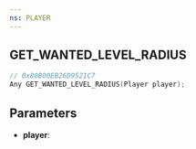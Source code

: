 ```yaml
---
ns: PLAYER
---
```

## GET_WANTED_LEVEL_RADIUS

```c
// 0x80B00EB26D9521C7
Any GET_WANTED_LEVEL_RADIUS(Player player);
```

## Parameters
* **player**:
